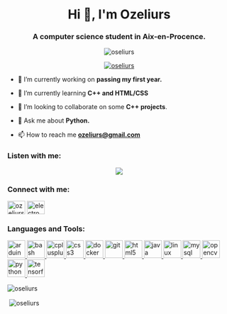 <h1 align="center">Hi 👋, I'm Ozeliurs</h1>
<h3 align="center">A computer science student in Aix-en-Procence.</h3>

<p align="center"> <img src="https://komarev.com/ghpvc/?username=oseliurs&label=Profile%20views&color=0e75b6&style=flat" alt="oseliurs" /> </p>

<p align="center"> <a href="https://github.com/ryo-ma/github-profile-trophy"><img src="https://github-profile-trophy.vercel.app/?username=oseliurs" alt="oseliurs" /></a> </p>

- 🔭 I’m currently working on **passing my first year.**

- 🌱 I’m currently learning **C++ and HTML/CSS**

- 👯 I’m looking to collaborate on some **C++ projects**.

- 💬 Ask me about **Python.**

- 📫 How to reach me **ozeliurs@gmail.com**

<h3 align="left">Listen with me:</h3>
<p align="center"><a href="https://link.tospotify.com/pjmOWSCWvbb"><img src="https://spotify-github-profile.vercel.app/api/view?uid=ij8hbagzwbrs3xv770thmuyvt&cover_image=true&theme=default"></a></p>

<h3 align="left">Connect with me:</h3>
<p align="left">
<a href="https://twitter.com/ozeliurs" target="blank"><img align="center" src="https://cdn.jsdelivr.net/npm/simple-icons@3.0.1/icons/twitter.svg" alt="ozeliurs" height="30" width="40" /></a>
<a href="https://instagram.com/electromaxperso" target="blank"><img align="center" src="https://cdn.jsdelivr.net/npm/simple-icons@3.0.1/icons/instagram.svg" alt="electromaxperso" height="30" width="40" /></a>
</p>

<h3 align="left">Languages and Tools:</h3>
<p align="left"> <a href="https://www.arduino.cc/" target="_blank"> <img src="https://cdn.worldvectorlogo.com/logos/arduino-1.svg" alt="arduino" width="40" height="40"/> </a> <a href="https://www.gnu.org/software/bash/" target="_blank"> <img src="https://www.vectorlogo.zone/logos/gnu_bash/gnu_bash-icon.svg" alt="bash" width="40" height="40"/> </a> <a href="https://www.w3schools.com/cpp/" target="_blank"> <img src="https://devicons.github.io/devicon/devicon.git/icons/cplusplus/cplusplus-original.svg" alt="cplusplus" width="40" height="40"/> </a> <a href="https://www.w3schools.com/css/" target="_blank"> <img src="https://devicons.github.io/devicon/devicon.git/icons/css3/css3-original-wordmark.svg" alt="css3" width="40" height="40"/> </a> <a href="https://www.docker.com/" target="_blank"> <img src="https://devicons.github.io/devicon/devicon.git/icons/docker/docker-original-wordmark.svg" alt="docker" width="40" height="40"/> </a> <a href="https://git-scm.com/" target="_blank"> <img src="https://www.vectorlogo.zone/logos/git-scm/git-scm-icon.svg" alt="git" width="40" height="40"/> </a> <a href="https://www.w3.org/html/" target="_blank"> <img src="https://devicons.github.io/devicon/devicon.git/icons/html5/html5-original-wordmark.svg" alt="html5" width="40" height="40"/> </a> <a href="https://www.java.com" target="_blank"> <img src="https://devicons.github.io/devicon/devicon.git/icons/java/java-original-wordmark.svg" alt="java" width="40" height="40"/> </a> <a href="https://www.linux.org/" target="_blank"> <img src="https://devicons.github.io/devicon/devicon.git/icons/linux/linux-original.svg" alt="linux" width="40" height="40"/> </a> <a href="https://www.mysql.com/" target="_blank"> <img src="https://devicons.github.io/devicon/devicon.git/icons/mysql/mysql-original-wordmark.svg" alt="mysql" width="40" height="40"/> </a> <a href="https://opencv.org/" target="_blank"> <img src="https://www.vectorlogo.zone/logos/opencv/opencv-icon.svg" alt="opencv" width="40" height="40"/> </a> <a href="https://www.python.org" target="_blank"> <img src="https://devicons.github.io/devicon/devicon.git/icons/python/python-original.svg" alt="python" width="40" height="40"/> </a> <a href="https://www.tensorflow.org" target="_blank"> <img src="https://www.vectorlogo.zone/logos/tensorflow/tensorflow-icon.svg" alt="tensorflow" width="40" height="40"/> </a> </p>

<p><img align="left" src="https://github-readme-stats.vercel.app/api/top-langs?username=oseliurs&show_icons=true&locale=en&layout=compact" alt="oseliurs" /></p>
<br>
<p>&nbsp;<img align="center" src="https://github-readme-stats.vercel.app/api?username=oseliurs&show_icons=true&locale=en" alt="oseliurs" /></p>

